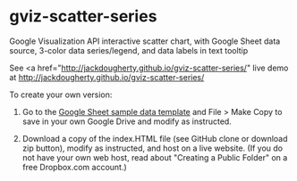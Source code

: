 gviz-scatter-series
===================

Google Visualization API interactive scatter chart, with Google Sheet data source, 3-color data series/legend, and data labels in text tooltip

See <a href="http://jackdougherty.github.io/gviz-scatter-series/" live demo at http://jackdougherty.github.io/gviz-scatter-series/</a>

To create your own version:
1) Go to the <a href="https://docs.google.com/spreadsheet/ccc?key=0AtmGKybdRLlZdHBvSGxIdEJoc1YxNUxtTThGbU9Qcnc&usp=sharing">Google Sheet sample data template</a> and File > Make Copy to save in your own Google Drive and modify as instructed.

2) Download a copy of the index.HTML file (see GitHub clone or download zip button), modify as instructed, and host on a live website. (If you do not have your own web host, read about "Creating a Public Folder" on a free Dropbox.com account.)


